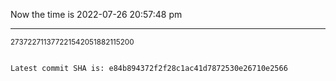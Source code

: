 Now the time is 2022-07-26 20:57:48 pm

---

<small>273722711377221542051882115200</small>

```txt

Latest commit SHA is: e84b894372f2f28c1ac41d7872530e26710e2566
```
